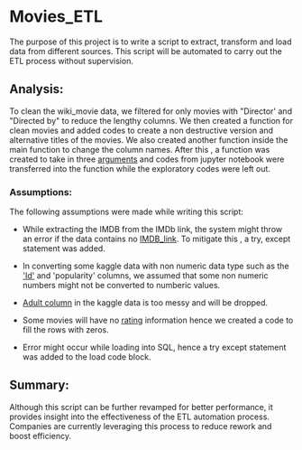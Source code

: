 # Movies_ETL

The purpose of this project is to write a script to extract, transform and load data from different sources.  This script will be automated to carry out the ETL process without supervision.

## Analysis:

To clean the wiki_movie data, we filtered for only movies with "Director' and "Directed by" to reduce the lengthy columns. We then created a function for clean movies and added codes to create a non destructive version and alternative titles of the movies. We also created another function inside the main function to change the column names. After this , a function was created to take in  three [arguments](https://github.com/femolyn1/Movies_ETL/blob/b4ded04985db628cb536b8aa923619aec7d91119/Challenge.py#L85) and codes from jupyter notebook were transferred into the function while the exploratory codes were left out.

### Assumptions:

The following assumptions were made while writing this script:

 * While extracting the IMDB from the IMDb link, the system might throw an error if the data contains no [IMDB_link](https://github.com/femolyn1/Movies_ETL/blob/3e51935981002dad536908f6aeec1c20dcf8bc7b/Challenge.py#L104). To mitigate this , a try, except statement was added. 
 
 * In converting some kaggle data with non numeric data type such as the ['Id'](https://github.com/femolyn1/Movies_ETL/blob/2346079aea05dce8a316646373d0339fa4b99f07/Challenge.py#L229) and 'popularity' columns, we assumed that some non numeric numbers might not be converted to numberic values.
 
 * [Adult column](https://github.com/femolyn1/Movies_ETL/blob/9e42f51e56607cd7fa5057079c178308b3865e3d/Challenge.py#L222) in the kaggle data is too messy and will be dropped.
 
 * Some movies will have no [rating](https://github.com/femolyn1/Movies_ETL/blob/edd43113f23f35790b5356c03ed0a82d4b3ff08a/Challenge.py#L307) information hence we created a code to fill the rows with zeros. 
 
 * Error might occur while loading into SQL, hence a try except statement was added to the load code block.
 
 ## Summary: 
 
 Although this script can be further revamped for better performance, it provides insight into the effectiveness of the ETL automation process. Companies are currently leveraging this process to reduce rework and boost efficiency.





